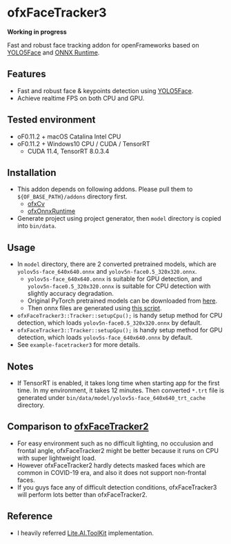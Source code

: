 # ofxFaceTracker3
**Working in progress**

Fast and robust face tracking addon for openFrameworks based on [YOLO5Face](https://github.com/deepcam-cn/yolov5-face) and [ONNX Runtime](https://github.com/microsoft/onnxruntime).

## Features
- Fast and robust face & keypoints detection using [YOLO5Face](https://github.com/deepcam-cn/yolov5-face).
- Achieve realtime FPS on both CPU and GPU.

## Tested environment
- oF0.11.2 + macOS Catalina Intel CPU
- oF0.11.2 + Windows10 CPU / CUDA / TensorRT
    - CUDA 11.4, TensorRT 8.0.3.4

## Installation
- This addon depends on following addons. Please pull them to `${OF_BASE_PATH}/addons` directory first.
    - [ofxCv](https://github.com/kylemcdonald/ofxCv)
    - [ofxOnnxRuntime](https://github.com/hanasaan/ofxOnnxRuntime)
- Generate project using project generator, then `model` directory is copied into `bin/data`.

## Usage
- In `model` directory, there are 2 converted pretrained models, which are `yolov5s-face_640x640.onnx` and `yolov5n-face0.5_320x320.onnx`.
    - `yolov5s-face_640x640.onnx` is suitable for GPU detection, and `yolov5n-face0.5_320x320.onnx` is suitable for CPU detection with slightly accuracy degradation.
    - Original PyTorch pretrained models can be downloaded from [here](https://github.com/deepcam-cn/yolov5-face#pretrained-models).
    - Then onnx files are generated using [this script](https://github.com/deepcam-cn/yolov5-face/blob/d5d1ad2847142ff37a97a646516aad8655e156ff/export.py).
- `ofxFaceTracker3::Tracker::setupCpu();` is handy setup method for CPU detection, which loads `yolov5n-face0.5_320x320.onnx` by default.
- `ofxFaceTracker3::Tracker::setupGpu();` is handy setup method for GPU detection, which loads `yolov5s-face_640x640.onnx` by default.
- See `example-facetracker3` for more details.

## Notes
- If TensorRT is enabled, it takes long time when starting app for the first time. In my environment, it takes 12 minutes. Then converted `*.trt` file is generated under `bin/data/model/yolov5s-face_640x640_trt_cache` directory.

## Comparison to [ofxFaceTracker2](https://github.com/HalfdanJ/ofxFaceTracker2)
- For easy environment such as no difficult lighting, no occulusion and frontal angle, ofxFaceTracker2 might be better because it runs on CPU with super lightweight load.
- However ofxFaceTracker2 hardly detects masked faces which are common in COVID-19 era, and also it does not support non-frontal faces. 
- If you guys face any of difficult detection conditions, ofxFaceTracker3 will perform lots better than ofxFaceTracker2.

## Reference
- I heavily referred [Lite.AI.ToolKit](https://github.com/DefTruth/lite.ai.toolkit) implementation.
